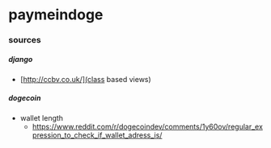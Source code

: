 # paymeindoge


### sources

##### django
- [http://ccbv.co.uk/](class based views)

##### dogecoin
- wallet length
  - https://www.reddit.com/r/dogecoindev/comments/1y60ov/regular_expression_to_check_if_wallet_adress_is/
  